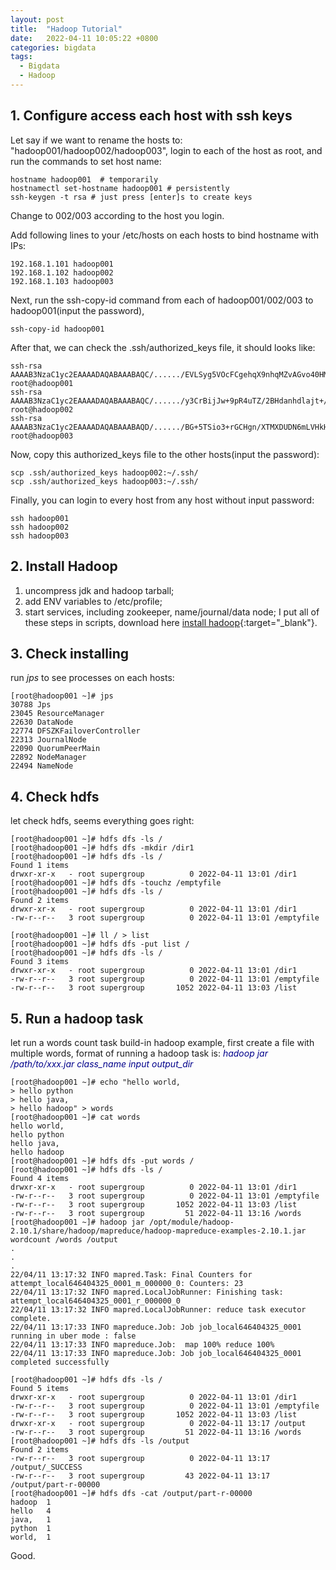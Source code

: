 ```yaml
---
layout: post
title:  "Hadoop Tutorial"
date:   2022-04-11 10:05:22 +0800
categories: bigdata
tags:
  - Bigdata
  - Hadoop
---
```


## 1. Configure access each host with ssh keys
Let say if we want to rename the hosts to: "hadoop001/hadoop002/hadoop003",
login to each of the host as root, and run the commands to set host name:
```shell 
hostname hadoop001  # temporarily
hostnamectl set-hostname hadoop001 # persistently 
ssh-keygen -t rsa # just press [enter]s to create keys 
```
Change to 002/003 according to the host you login.

Add following lines to your /etc/hosts on each hosts to bind hostname with IPs:
```shell
192.168.1.101 hadoop001
192.168.1.102 hadoop002
192.168.1.103 hadoop003
```

Next, run the ssh-copy-id command from each of hadoop001/002/003 to hadoop001(input the password),
```shell
ssh-copy-id hadoop001
```
After that, we can check the .ssh/authorized_keys file, it should looks like:
```shell
ssh-rsa AAAAB3NzaC1yc2EAAAADAQABAAABAQC/....../EVLSyg5VOcFCgehqX9nhqMZvAGvo40HMxZslWWT root@hadoop001
ssh-rsa AAAAB3NzaC1yc2EAAAADAQABAAABAQC/....../y3CrBijJw+9pR4uTZ/2BHdanhdlajt+//2C+RE root@hadoop002
ssh-rsa AAAAB3NzaC1yc2EAAAADAQABAAABAQD/....../BG+5TSio3+rGCHgn/XTMXDUDN6mLVHkHxWDXxr root@hadoop003
```

Now, copy this authorized_keys file to the other hosts(input the password):
```shell
scp .ssh/authorized_keys hadoop002:~/.ssh/
scp .ssh/authorized_keys hadoop003:~/.ssh/
```

Finally, you can login to every host from any host without input password:
```shell
ssh hadoop001 
ssh hadoop002 
ssh hadoop003 
```

## 2. Install Hadoop
1. uncompress jdk and hadoop tarball;
2. add ENV variables to /etc/profile;
3. start services, including zookeeper, name/journal/data node;
I put all of these steps in scripts, 
download here [install hadoop](https://github.com/bournewang/install_hadoop){:target="_blank"}.

## 3. Check installing
run _jps_ to see processes on each hosts:
```shell
[root@hadoop001 ~]# jps
30788 Jps
23045 ResourceManager
22630 DataNode
22774 DFSZKFailoverController
22313 JournalNode
22090 QuorumPeerMain
22892 NodeManager
22494 NameNode
```

## 4. Check hdfs
let check hdfs, seems everything goes right:
```shell
[root@hadoop001 ~]# hdfs dfs -ls /
[root@hadoop001 ~]# hdfs dfs -mkdir /dir1
[root@hadoop001 ~]# hdfs dfs -ls /
Found 1 items
drwxr-xr-x   - root supergroup          0 2022-04-11 13:01 /dir1
[root@hadoop001 ~]# hdfs dfs -touchz /emptyfile 
[root@hadoop001 ~]# hdfs dfs -ls /
Found 2 items
drwxr-xr-x   - root supergroup          0 2022-04-11 13:01 /dir1
-rw-r--r--   3 root supergroup          0 2022-04-11 13:01 /emptyfile

[root@hadoop001 ~]# ll / > list
[root@hadoop001 ~]# hdfs dfs -put list /
[root@hadoop001 ~]# hdfs dfs -ls /
Found 3 items
drwxr-xr-x   - root supergroup          0 2022-04-11 13:01 /dir1
-rw-r--r--   3 root supergroup          0 2022-04-11 13:01 /emptyfile
-rw-r--r--   3 root supergroup       1052 2022-04-11 13:03 /list
```

## 5. Run a hadoop task
let run a words count task build-in hadoop example, first create a file with multiple words,
format of running a hadoop task is: <span style="color:darkblue">_hadoop jar /path/to/xxx.jar class_name input output_dir_</span>

```shell
[root@hadoop001 ~]# echo "hello world,
> hello python
> hello java,
> hello hadoop" > words
[root@hadoop001 ~]# cat words
hello world,
hello python
hello java,
hello hadoop
[root@hadoop001 ~]# hdfs dfs -put words /
[root@hadoop001 ~]# hdfs dfs -ls /
Found 4 items
drwxr-xr-x   - root supergroup          0 2022-04-11 13:01 /dir1
-rw-r--r--   3 root supergroup          0 2022-04-11 13:01 /emptyfile
-rw-r--r--   3 root supergroup       1052 2022-04-11 13:03 /list
-rw-r--r--   3 root supergroup         51 2022-04-11 13:16 /words
[root@hadoop001 ~]# hadoop jar /opt/module/hadoop-2.10.1/share/hadoop/mapreduce/hadoop-mapreduce-examples-2.10.1.jar wordcount /words /output
.
.
.
22/04/11 13:17:32 INFO mapred.Task: Final Counters for attempt_local646404325_0001_m_000000_0: Counters: 23
22/04/11 13:17:32 INFO mapred.LocalJobRunner: Finishing task: attempt_local646404325_0001_r_000000_0
22/04/11 13:17:32 INFO mapred.LocalJobRunner: reduce task executor complete.
22/04/11 13:17:33 INFO mapreduce.Job: Job job_local646404325_0001 running in uber mode : false
22/04/11 13:17:33 INFO mapreduce.Job:  map 100% reduce 100%
22/04/11 13:17:33 INFO mapreduce.Job: Job job_local646404325_0001 completed successfully

[root@hadoop001 ~]# hdfs dfs -ls /
Found 5 items
drwxr-xr-x   - root supergroup          0 2022-04-11 13:01 /dir1
-rw-r--r--   3 root supergroup          0 2022-04-11 13:01 /emptyfile
-rw-r--r--   3 root supergroup       1052 2022-04-11 13:03 /list
drwxr-xr-x   - root supergroup          0 2022-04-11 13:17 /output
-rw-r--r--   3 root supergroup         51 2022-04-11 13:16 /words
[root@hadoop001 ~]# hdfs dfs -ls /output
Found 2 items
-rw-r--r--   3 root supergroup          0 2022-04-11 13:17 /output/_SUCCESS
-rw-r--r--   3 root supergroup         43 2022-04-11 13:17 /output/part-r-00000
[root@hadoop001 ~]# hdfs dfs -cat /output/part-r-00000
hadoop	1
hello	4
java,	1
python	1
world,	1
```

Good.
